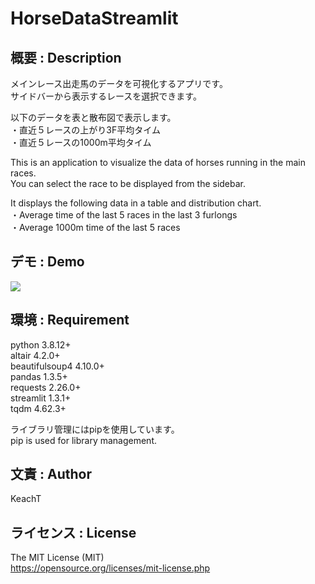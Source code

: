 # HorseDataStreamlit

## 概要 : Description

メインレース出走馬のデータを可視化するアプリです。  
サイドバーから表示するレースを選択できます。  

以下のデータを表と散布図で表示します。  
・直近５レースの上がり3F平均タイム  
・直近５レースの1000m平均タイム  
  
This is an application to visualize the data of horses running in the main races.  
You can select the race to be displayed from the sidebar.  
  
It displays the following data in a table and distribution chart.  
・Average time of the last 5 races in the last 3 furlongs  
・Average 1000m time of the last 5 races  
  
## デモ : Demo
<img src="https://user-images.githubusercontent.com/62630204/151192517-7c71f273-4cce-484c-8b3d-2a62b82c27ac.png">


## 環境 : Requirement
python 3.8.12+  
altair 4.2.0+  
beautifulsoup4 4.10.0+  
pandas 1.3.5+  
requests 2.26.0+  
streamlit 1.3.1+  
tqdm 4.62.3+  
  
ライブラリ管理にはpipを使用しています。  
pip is used for library management.  
  
## 文責 : Author
KeachT

## ライセンス : License
The MIT License (MIT)  
https://opensource.org/licenses/mit-license.php
